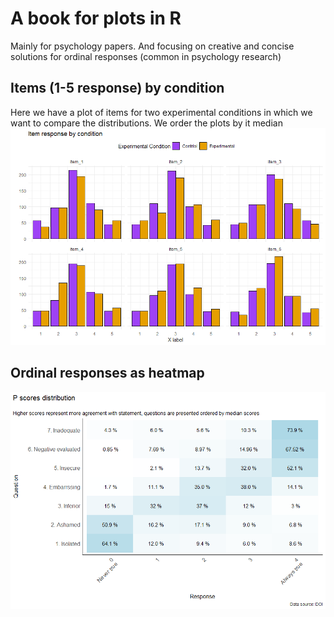 # A book for plots in R

Mainly for psychology papers. And focusing on creative and concise solutions for ordinal responses (common in psychology research)


## Items (1-5 response) by condition

Here we have a plot of items for two experimental conditions in which we want to compare the distributions. We order the plots by it median
![Plot by condition](plots/items_by_cond.png)

## Ordinal responses as heatmap


![Plot by condition](plots/ordinal_percent.png)



